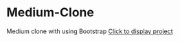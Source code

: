 # Medium-Clone
Medium clone with using Bootstrap
<a href="https://berkanserbes.github.io/Medium-Clone/">Click to display project</a>
